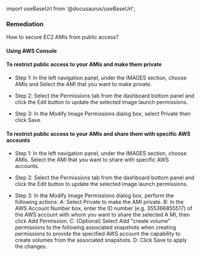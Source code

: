 import useBaseUrl from '@docusaurus/useBaseUrl';

### Remediation
How to secure EC2 AMIs from public access?

#### Using AWS Console

#### To restrict public access to your AMIs and make them private

- Step 1: In the left navigation panel, under the IMAGES section, choose AMIs and Select the AMI that you want to make private.

- Step 2: Select the Permissions tab from the dashboard bottom panel and click the Edit button to update the selected image launch permissions.

- Step 3: In the Modify Image Permissions dialog box, select Private then click Save.

#### To restrict public access to your AMIs and share them with specific AWS accounts

- Step 1: In the left navigation panel, under the IMAGES section, choose AMIs. Select the AMI that you want to share with specific AWS accounts.

- Step 2: Select the Permissions tab from the dashboard bottom panel and click the Edit button to update the selected image launch permissions.

- Step 3: In the Modify Image Permissions dialog box, perform the following actions:
	 A: Select Private to make the AMI private.
	 B: In the AWS Account Number box, enter the ID number (e.g. 355366855517) of the AWS account with whom you want to share the selected A      MI, then click Add Permission.
	 C: (Optional) Select Add "create volume" permissions to the following associated snapshots when creating permissions to provide the specified AWS account the capability to create volumes from the associated snapshots.
	 D: Click Save to apply the changes.